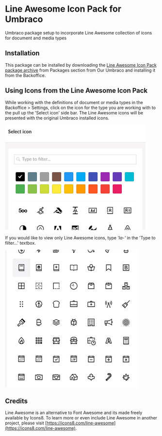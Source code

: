 # Line Awesome Icon Pack for Umbraco
Umbraco package setup to incorporate Line Awesome collection of icons for document and media types

## Installation
This package can be installed by downloading the [Line Awesome Icon Pack package archive](https://our.umbraco.com/packages/backoffice-extensions/line-awesome-icon-pack/) from Packages section from Our Umbraco and installing it from the Backoffice.

## Using Icons from the Line Awesome Icon Pack
While working with the definitions of document or media types in the Backoffice > Settings, click on the icon for the type you are working with to the pull up the 'Select icon' side bar.  The Line Awesome icons will be presented with the original Umbraco installed icons.

![Initial 'Select icon' view for definitions of document and media types](sc-line-awesome-setup.png)

If you would like to view only Line Awesome icons, type *'la-'* in the 'Type to filter...' textbox. 

![Line Awesome icons available for uses](sc-line-awesome-icon-pack-example.png)

## Credits
Line Awesome is an alternative to Font Awesome and its made freely available by Icons8.  To learn more or even include Line Awesome in another project, please visit [https://icons8.com/line-awesome](https://icons8.com/line-awesome).